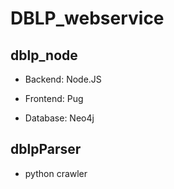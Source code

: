 # DBLP_webservice

## dblp_node
- Backend: Node.JS

- Frontend: Pug

- Database: Neo4j

## dblpParser
- python crawler
